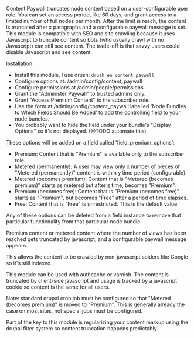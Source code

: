 Content Paywall truncates node content based on a user-configurable user role. You can set an access period, like 60 days, and grant access to a limited number of full nodes per month. After the limit is reach, the content is truncated after x paragraphs and a configurable paywall message is set. This module is compatible with SEO and site crawling because it uses Javascript to truncate content so bots (who usually crawl with no Javascript) can still see content. The trade-off is that savvy users could disable Javascript and see content.

Installation:
* Install this module. I use drush: `drush en content_paywall`
* Configure options at: /admin/config/content_paywall
* Configure permissions at /admin/people/permissions
* Grant the "Administer Paywall" to trusted admins only.
* Grant "Access Premium Content" to the subscriber role.
* Use the form at /admin/config/content_paywall labelled 'Node Bundles to Which Fields Should Be Added' to add the controlling field to your node bundles.
* You probably want to hide the field under your bundle's "Display Options" so it's not displayed. (@TODO automate this)

These options will be added on a field called 'field_premium_options':
* Premium: Content that is "Premium" is available only to the subscriber role.
* Metered (permanently): A user may view only x number of pieces of "Metered (permanently)" content is within y time period (configurable).
* Metered (becomes premium): Content that is "Metered (becomes premium)" starts as metered but after z time, becomes "Premium".
* Premium (becomes free): Content that is "Premium (becomes free)" starts as "Premium", but becomes "Free" after a period of time elapses.
* Free: Content that is "Free" is unrestricted. This is the default value

Any of these options can be deleted from a field instance to remove that particular functionality from that particular node bundle.

Premium content or metered content where the number of views has been reached gets truncated by javascript, and a configurable paywall message appears.

This allows the content to be crawled by non-javascript spiders like Google so it's still indexed.

This module can be used with authcache or varnish. The content is truncated by client-side javascript and usage is tracked by a javascript cookie so content is the same for all users.

Note: standard drupal cron job must be configured so that "Metered (becomes premium)" is moved to "Premium". This is generally already the case on most sites, not special jobs must be configured.

Part of the key to this module is regularizing your content markup using the drupal filter system so content truncation happens predictably.